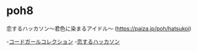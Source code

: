 # poh8
恋するハッカソン〜君色に染まるアイドル〜 (https://paiza.jp/poh/hatsukoi)

-[コードガールコレクション](codegirl.png)
-[恋するハッカソン](poh8.png)
